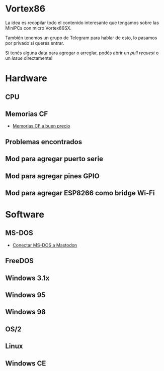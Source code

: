 # Vortex86

La idea es recopilar todo el contenido interesante que tengamos sobre las MiniPCs con micro Vortex86SX.

También tenemos un grupo de Telegram para hablar de esto, lo pasamos por privado si querés entrar.

Si tenés alguna data para agregar o arreglar, podés abrir un _pull request_ o un _issue_ directamente! 

# Hardware

## CPU

## Memorias CF
- [Memorias CF a buen precio](https://articulo.mercadolibre.com.ar/MLA-873109407-apacer-memoria-compact-flesh-cf5-32-gb-_JM?quantity=1)

## Problemas encontrados

## Mod para agregar puerto serie

## Mod para agregar pines GPIO

## Mod para agregar ESP8266 como bridge Wi-Fi

# Software

## MS-DOS
- [Conectar MS-DOS a Mastodon](https://fabulous.systems/posts/2023/08/connecting-ms-dos-to-the-internet-and-the-fediverse/)

## FreeDOS

## Windows 3.1x

## Windows 95

## Windows 98

## OS/2

## Linux

## Windows CE
